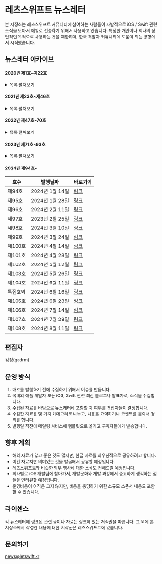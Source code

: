 # 레츠스위프트 뉴스레터 

본 저장소는 레츠스위프트 커뮤니티에 참여하는 사람들이 자발적으로 iOS / Swift 관련 소식을 모아서 메일로 전송하기 위해서 사용하고 있습니다. 특정한 개인이나 회사의 상업적인 목적으로 사용하는 것을 제한하며, 한국 개발자 커뮤니티에 도움이 되는 방향에서 시작했습니다. 

## 뉴스레터 아카이브

#### 2020년 제1호~제22호 

<details>
<summary>목록 펼쳐보기</summary>
<div>

|호수|발행날짜|바로가기|
|--|--|--|
|제1호|2020년 2월 23일|[링크](https://stib.ee/o202)|
|제2호|2020년 3월 8일|[링크](https://stib.ee/um12)|
|제3호|2020년 3월 22일|[링크](https://stibee.com/api/v1.0/emails/share/IJHzXGwmCgg4MIcrOXd9ud_oiDTeVg==)|
|제4호|2020년 4월 5일|[링크](https://stibee.com/api/v1.0/emails/share/9yZfOCB9Pp5zyuF-oHNGx39sDbro5Q==?fbclid=IwAR2Y0zYTSVsJR78N-JM4PH4rxX6fqBGBeacGMkXjmWk6NqsIuS6ajeXCStw)|
|제5호|2020년 4월 19일|[링크](https://stibee.com/api/v1.0/emails/share/lDcnhD65tcmUBVDjcRy1JY1Ut4wMXA==)|
|제6호|2020년 5월 3일|[링크](https://stibee.com/api/v1.0/emails/share/f3zE8J8_Z2NwM66l84TzNVz4LbbyYA==)|
|제7호|2020년 5월 17일|[링크](https://stibee.com/api/v1.0/emails/share/9_dqwFcOIeQq-6dMlitXYpRhJLPVbQ==)|
|제8호|2020년 5월 31일|[링크](https://stibee.com/api/v1.0/emails/share/QS9Xt0YTjRrzvY1i4Nj3DbTRWyot1Q==)|
|제9호|2020년 6월 14일|[링크](https://stib.ee/q2F2)|
|제10호|2020년 6월 28일|[링크](https://stib.ee/TEH2)|
|제11호|2020년 7월 12일|[링크](https://stib.ee/KLJ2)|
|제12호|2020년 7월 26일|[링크](https://stib.ee/7XL2)|
|제13호|2020년 8월 09일|[링크](https://stib.ee/qhM2)|
|제14호|2020년 8월 23일|[링크](https://stib.ee/kmP2)|
|제15호|2020년 9월 13일|[링크](https://stib.ee/ddT2)|
|제16호|2020년 9월 27일|[링크](https://stib.ee/sLW2)|
|제17호|2020년 10월 11일|[링크](https://stib.ee/LHY2)|
|제18호|2020년 10월 25일|[링크](https://stib.ee/XGb2)|
|제19호|2020년 11월 08일|[링크](https://stib.ee/9Xe2)|
|제20호|2020년 11월 22일|[링크](https://stib.ee/yjh2)|
|제21호|2020년 12월 13일|[링크](https://stib.ee/0mn2)|
|제22호|2020년 12월 27일|[링크](https://stib.ee/awp2)|
</div>
</details>

#### 2021년 제23호~제46호

<details>
<summary>목록 펼쳐보기</summary>
<div>

|호수|발행날짜|바로가기|
|--|--|--|
|제23호|2021년 1월 10일|[링크](https://stib.ee/Y1t2)|
|제24호|2021년 1월 24일|[링크](https://stib.ee/wRw2)|
|제25호|2021년 2월 14일|[링크](https://stib.ee/eO13)|
|제26호|2021년 2월 28일|[링크](https://stib.ee/RG53)|
|제27호|2021년 3월 14일|[링크](https://stib.ee/Rl83)|
|제28호|2021년 3월 28일|[링크](https://stib.ee/QbC3)|
|제29호|2021년 4월 11일|[링크](https://stib.ee/XdC3)|
|제30호|2021년 4월 25일|[링크](https://stib.ee/SNK3)|
|제31호|2021년 5월 09일|[링크](https://stib.ee/aCO3)|
|제32호|2021년 5월 23일|[링크](https://stib.ee/f2S3)|
|제33호|2021년 6월 13일|[링크](https://stib.ee/IAY3)|
|제34호|2021년 6월 27일|[링크](https://stib.ee/s3c3)|
|제35호|2021년 7월 11일|[링크](https://stib.ee/tBg3)|
|제36호|2021년 7월 25일|[링크](https://stib.ee/2Ek3)|
|제37호|2021년 8월 08일|[링크](https://stib.ee/RSo3)|
|제38호|2021년 8월 22일|[링크](https://stib.ee/SPs3)|
|제39호|2021년 9월 12일|[링크](https://stib.ee/h8z3)|
|제40호|2021년 9월 26일|[링크](https://stib.ee/fa24)|
|제41호|2021년 10월 10일|[링크](https://stib.ee/C174)|
|제42호|2021년 10월 24일|[링크](https://stib.ee/NMB4)|
|제43호|2021년 11월 14일|[링크](https://stib.ee/3TI4)|
|제44호|2021년 11월 28일|[링크](https://stib.ee/H2M4)|
|제45호|2021년 12월 12일|[링크](https://stib.ee/NqR4)|
|제46호|2021년 12월 26일|[링크](https://stib.ee/EHW4)|

</div>
</details>

#### 2022년 제47호~70호

<details>
<summary>목록 펼쳐보기</summary>
<div>

|호수|발행날짜|바로가기|
|--|--|--|
|제47호|2022년 1월 09일|[링크](https://stib.ee/Oka4)|
|제48호|2022년 1월 23일|[링크](https://stib.ee/rGf4)|
|제49호|2022년 2월 13일|[링크](https://stib.ee/0gl4)|
|제50호|2022년 2월 27일|[링크](https://event.stibee.com/v2/click/NTg2NTQvODg5NjY2LzQzMy8/aHR0cHM6Ly9zdGliLmVlL2tvcTQ)|
|제51호|2022년 3월 13일|[링크](https://event.stibee.com/v2/click/NTg2NTQvOTA3NDA1LzQzMy8/aHR0cHM6Ly9zdGliLmVlL0xUdjQ)|
|제52호|2022년 3월 27일|[링크](https://event.stibee.com/v2/click/NTg2NTQvOTI3Mzc2LzQzMy8/aHR0cHM6Ly9zdGliLmVlL0JpMDU)|
|제53호|2022년 4월 10일|[링크](https://event.stibee.com/v2/click/NTg2NTQvOTQ3Njk5LzQzMy8/aHR0cHM6Ly9zdGliLmVlLzMzNjU)|
|제54호|2022년 4월 24일|[링크](https://event.stibee.com/v2/click/NTg2NTQvOTY3OTE5LzQzMy8/aHR0cHM6Ly9zdGliLmVlL1VMQjU)|
|제55호|2022년 5월 08일|[링크](https://stibee.com/api/v1.0/emails/share/QoEokQev05672MzzpiFoD-FctsgYPw==)|
|제56호|2022년 5월 22일|[링크](https://stibee.com/api/v1.0/emails/share/Jx8rC3t8WrM8QAGYgmy-PgSvTyNlO6Q=)|
|제57호|2022년 6월 15일|[링크](https://stibee.com/api/v1.0/emails/share/Or8cEaBrL_3KgmAGIHjJ56VBroWZH-U=)|
|제58호|2022년 6월 26일|[링크](https://stibee.com/api/v1.0/emails/share/KYyDgkuDvRMDMuXt1X9_xk_58f09QAg=)|
|제59호|2022년 7월 10일|[링크](https://stibee.com/api/v1.0/emails/share/gcy_yS1ABfuOY_RHeZiGmcszNQ46v0c=)|
|제60호|2022년 7월 24일|[링크](https://stibee.com/api/v1.0/emails/share/3WcHpq6du11W52TU9QNvcDUogxMsmac=)|
|제61호|2022년 8월 14일|[링크](https://stibee.com/api/v1.0/emails/share/gSYXADQ5RICHEj_12sIO_hHU_RhSclk=)|
|제62호|2022년 8월 28일|[링크](https://stibee.com/api/v1.0/emails/share/VaczsTJWLIapzajSxTKtaamDxbuNbwc=)|
|제63호|2022년 9월 12일|[링크](https://stibee.com/api/v1.0/emails/share/r1mcmyRy8E_N0W3_iwGDbWZnXTCQpUo=)|
|제64호|2022년 9월 25일|[링크](https://stibee.com/api/v1.0/emails/share/exJP-auY89TKkk3Gc48vPSFEKt9g95Q=)|
|제65호|2022년 10월 09일|[링크](https://stibee.com/api/v1.0/emails/share/EK1VsIs96Jh8caAYKnXxnAi328qjIQ0=)|
|제66호|2022년 10월 23일|[링크](https://stibee.com/api/v1.0/emails/share/aOV4AynK69mLZYbfeIy2zdbLcIay3EI=)|
|제67호|2022년 11월 13일|[링크](https://stibee.com/api/v1.0/emails/share/W283b-AB4joYuL7JNtlPJQBukr27zQ8=)|
|제68호|2022년 11월 27일|[링크](https://stibee.com/api/v1.0/emails/share/EoqlCxT5I6pDUUqj3cu8svcg55_A4ls=)|
|제69호|2022년 12월 11일|[링크](https://stibee.com/api/v1.0/emails/share/7DSXqm-Cts6G7k-yO15j_uLFeIR1WF4=)|
|제70호|2022년 12월 27일|[링크](https://stibee.com/api/v1.0/emails/share/dHR-pgjRaTx2sxRIZYLYlyNIg2mirRA=)|

</div>
</details>

#### 2023년 제71호~93호

<details>
<summary>목록 펼쳐보기</summary>
<div>

|호수|발행날짜|바로가기|
|--|--|--|
|제71호|2023년 1월 08일|[링크](https://stibee.com/api/v1.0/emails/share/jkNShiJQ8hSS6VNFDkwvLls0v7Rdvps=)|
|제72호|2023년 1월 24일|[링크](https://stibee.com/api/v1.0/emails/share/9AiHX0M9sZvEK92zPGavI_-MbmvKA-k=)|
|제73호|2023년 2월 12일|[링크](https://stibee.com/api/v1.0/emails/share/RN-a5Kywsfwd0VC4AnMmXQBNXohdVE8=)|
|제74호|2023년 2월 26일|[링크](https://stibee.com/api/v1.0/emails/share/7RDvzCXjN5jbiPCjUjJd4Xe68aNBM38=)|
|제75호|2023년 3월 12일|[링크](https://stibee.com/api/v1.0/emails/share/hSckmYQEss_t4TF6dW0TpnR8DQLo7xs=)|
|제76호|2023년 3월 26일|[링크](https://stibee.com/api/v1.0/emails/share/fCGh0CBhNxY8X9eOxMeRd75kBCTXHIs=)|
|제77호|2023년 4월 9일|[링크](https://stibee.com/api/v1.0/emails/share/I8M3Up3o_VNTmPLudjFRmifUnARAjq0=)|
|제78호|2023년 4월 23일|[링크](https://stibee.com/api/v1.0/emails/share/DnBC2Rw-XnEfSCysBnNi1AiWQ5mMZvI=)|
|제79호|2023년 5월 14일|[링크](https://stibee.com/api/v1.0/emails/share/t68ai7i8O4BBhKikreQlGi8nz6JeAh4=)|
|제80호|2023년 5월 28일|[링크](https://stibee.com/api/v1.0/emails/share/bGVX_L3h6C_gO06u0_xP4aZRD8rzsus=)|
|특집호외|2023년 6월 11일|[링크](https://stibee.com/api/v1.0/emails/share/CJE7tsIG2rb57Wty6mGlhUe1cqlvDeI=)|
|제81호|2023년 6월 18일|[링크](https://stibee.com/api/v1.0/emails/share/CjVxM7wuUMVEyEAsf_htlNSlWdHpK0k=)|
|제82호|2023년 7월 9일|[링크](https://stibee.com/api/v1.0/emails/share/SYJaok0-DDqmGEgQAvUsa5zml-yy6u4=)|
|제83호|2023년 7월 23일|[링크](https://stibee.com/api/v1.0/emails/share/hYCCpPK6A84gsuTaLCJgM48ypLgXPpY)|
|제84호|2023년 8월 13일|[링크](https://stibee.com/api/v1.0/emails/share/QjguKyJoZqpB4rAfmr0YTYUSNMZP4AA)|
|제85호|2023년 8월 27일|[링크](https://stibee.com/api/v1.0/emails/share/6G3CUGs8lhbuBzKD7NRYASVugWYRzdo)|
|제86호|2023년 9월 10일|[링크](https://stibee.com/api/v1.0/emails/share/i17nGylDFuavq04ueKTJKiEfm9PWOqg)|
|제87호|2023년 9월 24일|[링크](https://stibee.com/api/v1.0/emails/share/TbJkr0T76RjJIZZTTBB9t8D32B9m7Zs)|
|제88호|2023년 10월 8일|[링크](https://stibee.com/api/v1.0/emails/share/h7XADL8wHZ8H_ge0jxPM00wajnMvuxY)|
|제89호|2023년 10월 22일|[링크](https://stibee.com/api/v1.0/emails/share/KQ2EsRsmqx2shtUAQAMBlgsntJVMEHU)|
|제90호|2023년 11월 12일|[링크](https://stibee.com/api/v1.0/emails/share/krzvXdEKhVlIa5w_dogDAmVnN6u5kEU)|
|제91호|2023년 11월 26일|[링크](https://stibee.com/api/v1.0/emails/share/tl5bN4SuxCNvmzMDKogXVTZ8n98InIU)|
|제92호|2023년 12월 10일|[링크](https://stibee.com/api/v1.0/emails/share/5ya0iEbe76StLXw7L9lBhYN6JC--Gq0)|
|제93호|2023년 12월 24일|[링크](https://stibee.com/api/v1.0/emails/share/dq1zTQ4jeIb2QjP6aw2ZIWizIKZc3F8)|

</div>
</details>


#### 2024년 제94호~
|호수|발행날짜|바로가기|
|--|--|--|
|제94호|2024년 1월 14일|[링크](https://stibee.com/api/v1.0/emails/share/LnBTYcDrRyIoBNTYfFAhooI_9xpLMKI)|
|제95호|2024년 1월 28일|[링크](https://stibee.com/api/v1.0/emails/share/PkzDVPtQAlwMUqLHUAcwZBIJUHShirg)|
|제96호|2024년 2월 11일|[링크](https://stibee.com/api/v1.0/emails/share/pMzM9Y3b-nCK0JBRE_bGVX1C824BtLA)|
|제97호|2023년 2월 25일|[링크](https://stibee.com/api/v1.0/emails/share/jXhaOcjABOhqhJbxRHut2S66bDDbToI)|
|제98호|2024년 3월 10일|[링크](https://stibee.com/api/v1.0/emails/share/lVyc3RF4xcOEfqkod67X38LnTaOJ5Qo)|
|제99호|2024년 3월 24일|[링크](https://stibee.com/api/v1.0/emails/share/P7YofI2dbxLQXfUdz4PXd_cCfgfXsfk)|
|제100호|2024년 4월 14일|[링크](https://stibee.com/api/v1.0/emails/share/QfW-ZF9S-rPHTt1rXu-sbJdcJ1SCVZg)|
|제101호|2024년 4월 28일|[링크](https://stibee.com/api/v1.0/emails/share/rPSXwpa878AE72aohk3nEUSgK9e0sno)|
|제102호|2024년 5월 12일|[링크](https://stibee.com/api/v1.0/emails/share/iH-SqRwB9XZStyyCO3qFYq3QMEwJGJ4)|
|제103호|2024년 5월 26일|[링크](https://stibee.com/api/v1.0/emails/share/KG74OnSYYOv_-kdicyOYVmmmOEW98d4)|
|제104호|2024년 6월 11일|[링크](https://stibee.com/api/v1.0/emails/share/2k6GpiYfTS78UIhi5di3ceb19kyuDsY)|
|특집호외|2024년 6월 16일|[링크](https://stibee.com/api/v1.0/emails/share/6qJ6CmEQa00eNUEO6tVCHf_OBmbHgyQ)|
|제105호|2024년 6월 23일|[링크](https://stibee.com/api/v1.0/emails/share/aGWpFXTxbEpCY4eZBZ4yVzh2pJMbMwo)|
|제106호|2024년 7월 14일|[링크](https://stibee.com/api/v1.0/emails/share/0CvfljbrjGOzDz3t6s71jjwU2Rv31BM)|
|제107호|2024년 7월 28일|[링크](https://stibee.com/api/v1.0/emails/share/LD0p_zeDkpsf43yFELEzW4VRrpIMSyw)|
|제108호|2024년 8월 11일|[링크](https://stibee.com/api/v1.0/emails/share/nS0tUa6Aj3TvQRQQcM8IwwCcRo3AQW8)|

## 편집자

김정(godrm)

## 운영 방식

1. 매호를 발행하기 전에 수집하기 위해서 이슈를 만듭니다. 
2. 국내외 애플 개발자 또는 iOS, Swift 관련 최신 블로그나 발표자료, 소식을 수집합니다. 
3. 수집된 자료를 바탕으로 뉴스레터에 포함할 지 여부를 편집자들이 결정합니다. 
4. 수집한 자료를 몇 가지 카테고리로 나누고, 내용을 요약하거나 코멘트를 붙여서 정리를 합니다.
5. 발행일 직전에 메일링 서비스에 템플릿으로 옮기고 구독자들에게 발송합니다. 

## 향후 계획

- 해외 자료가 많고 좋은 것도 많지만, 한글 자료를 최우선적으로 공유하려고 합니다. 
- 이전 자료지만 의미있는 것을 발굴해서 공유할 예정입니다. 
- 레츠스위프트와 비슷한 외부 행사에 대한 소식도 전해드릴 예정입니다.
- 회사별로 iOS 개발팀에 찾아가서, 개발문화와 개발 과정에서 중요하게 생각하는 점들을 인터뷰할 예정입니다. 
- 운영비용이 아직은 크지 않지만, 비용을 충당하기 위한 소규모 스폰서 내용도 포함할 수 있습니다. 

## 라이센스 

각 뉴스레터에 링크된 관련 글이나 자료는 링크에 있는 저작권을 따릅니다.
그 외에 본 저장소에서 작성한 내용에 대한 저작권은 레츠스위프트에 있습니다. 

## 문의하기

news@letswift.kr 

